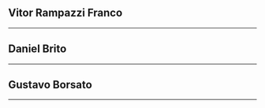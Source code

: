 ## Vitor Rampazzi Franco
---------------------------
## Daniel Brito
---------------------------
## Gustavo Borsato
---------------------------
